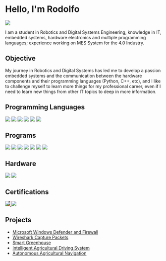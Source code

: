 # Hello, I'm Rodolfo
<a href="https://www.linkedin.com/in/rodolfo-hernandez-ibarra/"><img src="https://img.shields.io/badge/-LinkedIn-0072b1?&style=for-the-badge&logo=linkedin&logoColor=white" /></a>


I am a student in Robotics and Digital Systems Engineering, knowledge in IT, embedded systems, hardware electronics and multiple programming languages; experience working on MES System for the 4.0 Industry. 

## Objective

My journey in Robotics and Digital Systems has led me to develop a passion embedded systems and the communication between the hardware components and their programming languages (Python, C++, etc), and I like to challenge myself to learn more things for my professional career, even if I need to learn new things from other IT topics to deep in more information.


## Programming Languages
<div>
    <img src="https://img.shields.io/badge/-Python-3776AB?&style=for-the-badge&logo=Python&logoColor=white" />
    <img src="https://img.shields.io/badge/-Linux-FCC624?&style=for-the-badge&logo=Linux&logoColor=white" />
    <img src="https://img.shields.io/badge/-Embedded%20C/C++-blue?&style=for-the-badge&logo=C&logoColor=white" />
    <img src="https://img.shields.io/badge/-C/C++-00599C?&style=for-the-badge&logo=C%2B%2B&logoColor=white" />
    <img src="https://img.shields.io/badge/-SQL-CC2927?&style=for-the-badge&logo=database&logoColor=white" />
    <img src="https://img.shields.io/badge/-Embedded%20Linux-FCC624?&style=for-the-badge&logo=Linux&logoColor=white" />

</div>

## Programs
<div>
    <img src="https://img.shields.io/badge/-Matlab-0076A8?&style=for-the-badge&logo=Matlab&logoColor=white" />
    <img src="https://img.shields.io/badge/-GitHub-181717?&style=for-the-badge&logo=GitHub&logoColor=white" />
    <img src="https://img.shields.io/badge/-Git-F05032?&style=for-the-badge&logo=Git&logoColor=white" />
    <img src="https://img.shields.io/badge/-EasyEDA-20B2AA?&style=for-the-badge&logo=EasyEDA&logoColor=white" />
    <img src="https://img.shields.io/badge/-MES%20System-2E8B57?&style=for-the-badge&logo=server&logoColor=white" />
    <img src="https://img.shields.io/badge/-Power%20BI-F2C811?&style=for-the-badge&logo=Power%20BI&logoColor=black" />
    <img src="https://img.shields.io/badge/-Jira-0052CC?&style=for-the-badge&logo=jira&logoColor=white" />

</div>

## Hardware
<div>
    <img src="https://img.shields.io/badge/-Embedded%20Systems-4169E1?&style=for-the-badge&logo=microchip&logoColor=white" />
    <img src="https://img.shields.io/badge/-Electronics-FFD700?&style=for-the-badge&logo=resistor&logoColor=black" />

</div>

## Certifications
<div>
<a href="https://coursera.org/share/f7b91b0487a5de5cef84deda72ded78a" target="_blank">
  <img src="https://img.shields.io/badge/-Google_Cybersecurity-4285F4?style=for-the-badge&logo=google&logoColor=white" style="background-color: #DB4437; color: #F4B400; border-color: #0F9D58;" />
<a href="https://drive.google.com/file/d/176Ncp7LZNfdIbnJl10Tfub4T1cQs8CDN/view?usp=sharing" target="_blank">
  <img src="https://img.shields.io/badge/-TOEFL_iBT-800080?style=for-the-badge&logo=toefl&logoColor=white" />

</a>
</div>

## Projects
- <a href="https://github.com/Rodo3/Microsoft-Windows-Defender-and-Firewall/tree/main">Microsoft Windows Defender and Firewall</a>  
- <a href="https://github.com/Rodo3/Wireshark-Capture-Packets">Wireshark Capture Packets</a>  
- <a href="https://github.com/Rodo3/Smart-Greenhouse">Smart Greenhouse</a>  
- <a href="https://github.com/Rodo3/Intelligent-Agricultural-Driving-System">Intelligent Agricultural Driving System</a>  
- <a href="https://github.com/Rodo3/Autonomous-Agricultural-Navigation">Autonomous Agricultural Navigation</a>  

